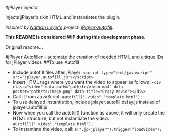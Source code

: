 #jPlayer.injector

Injects jPlayer's skin HTML and instantiates the plugin.

*Inspired by [Nathan Loyer's](https://github.com/namlet) project: [jPlayer-Autofill](https://github.com/namlet/jPlayer-Autofill).*

**This README is considered WIP during this development phase.**

Original readme...

#jPlayer Autofiller - automate the creation of needed HTML and unique IDs for jPlayer videos
##To use Autofill
* Include autofill files after jPlayer:
    `<script type="text/javascript" src="jplayer.autofill.js"></script>`
* Insert HTML tags where you want the video to appear as follows:
    `<div class="video" data-path="path/to/video.mp4" data-poster="path/to/image.png" data-title="Crazy Movie"></div>`
* Call it from JavaScript:
    `autofill(".video","template.html");`
* To use delayed instantiation, include jplayer.autofill.delay.js instead of jplayer.autofill.js
* Now when you call the autofill() function as above, it will only create the HTML structure, but not instantiate the video.
    `autofill(".video","template.html");`
* To instantiate the video, call:
    `$(".jp-jplayer").trigger("loadVideo");`
